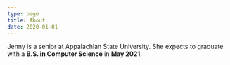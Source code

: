 ```yaml
---
type: page
title: About
date: 2020-01-01
---
```


Jenny is a senior at Appalachian State University. She expects to graduate with a **B.S. in Computer Science** in **May 2021**.
